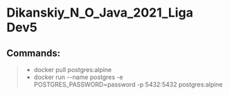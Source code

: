 # Dikanskiy_N_O_Java_2021_Liga Dev5

## Commands:
> * docker pull postgres:alpine
> * docker run --name postgres -e POSTGRES_PASSWORD=password -p 5432:5432 postgres:alpine
